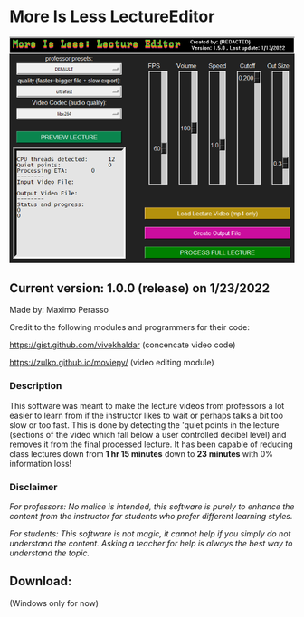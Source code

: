 # More Is Less LectureEditor
![](/images/demo.PNG)

## Current version: 1.0.0 (release) on 1/23/2022

Made by: Maximo Perasso

Credit to the following modules and programmers for their code:

https://gist.github.com/vivekhaldar (concencate video code)

https://zulko.github.io/moviepy/ (video editing module)


### Description
This software was meant to make the lecture videos from professors a lot easier to learn from if the instructor likes to wait or perhaps talks a bit too slow or too fast.
This is done by detecting the 'quiet points in the lecture (sections of the video which fall below a user controlled decibel level) and removes it from the final processed lecture.
It has been capable of reducing class lectures down from **1 hr 15 minutes** down to **23 minutes** with 0% information loss! 

### Disclaimer

*For professors:
No malice is intended, this software is purely
to enhance the content from the instructor
for students who prefer different learning styles.*


*For students:
This software is not magic, it cannot help if you
simply do not understand the content.
Asking a teacher for help is always the best way to
understand the topic.*

## Download:
(Windows only for now)
